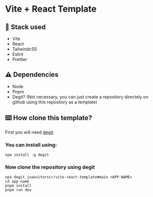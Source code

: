 # Vite + React Template

## 🧱 Stack used
* Vite
* React
* TailwindcSS
* Eslint
* Prettier

## ⚠️ Dependencies
* Node
* Pnpm
* Degit? (Not necessary, you can just create a repository directely on github using this repository as a template)

## ⌨️ How clone this template?

First you will need [degit](https://github.com/Rich-Harris/degit).

### You can install using:
```
npm install -g degit
```

### Now clone the repository using degit
```
npx degit joaovitorscr/vite-react-template#main <APP-NAME>
cd app-name
pnpm install
pnpm run dev
```
